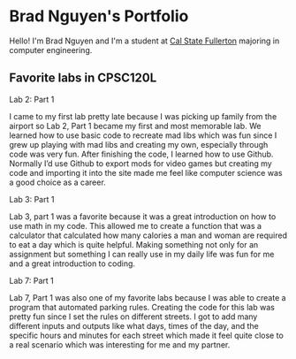 
# Brad Nguyen's Portfolio

Hello! I'm Brad Nguyen and I'm a student at [Cal State Fullerton](http://www.fullerton.edu/) majoring in computer engineering.

## Favorite labs in CPSC120L

Lab 2: Part 1

I came to my first lab pretty late because I was picking up family from the airport so Lab 2, Part 1 became my first and most memorable lab. We learned how to use basic code to recreate mad libs which was fun since I grew up playing with mad libs and creating my own, especially through code was very fun. After finishing the code, I learned how to use Github. Normally I’d use Github to export mods for video games but creating my code and importing it into the site made me feel like computer science was a good choice as a career.

Lab 3: Part 1

Lab 3, part 1 was a favorite because it was a great introduction on how to use math in my code. This allowed me to create a function that was a calculator that calculated how many calories a man and woman are required to eat a day which is quite helpful. Making something not only for an assignment but something I can really use in my daily life was fun for me and a great introduction to coding.

Lab 7: Part 1

Lab 7, Part 1 was also one of my favorite labs because I was able to create a program that automated parking rules. Creating the code for this lab was pretty fun since I set the rules on different streets. I got to add many different inputs and outputs like what days, times of the day, and the specific hours and minutes for each street which made it feel quite close to a real scenario which was interesting for me and my partner.
